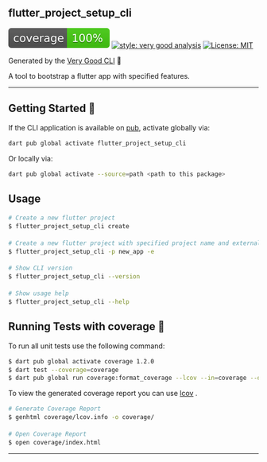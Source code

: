 ## flutter_project_setup_cli

![coverage][coverage_badge]
[![style: very good analysis][very_good_analysis_badge]][very_good_analysis_link]
[![License: MIT][license_badge]][license_link]

Generated by the [Very Good CLI][very_good_cli_link] 🤖

A tool to bootstrap a flutter app with specified features.

---

## Getting Started 🚀

If the CLI application is available on [pub](https://pub.dev), activate globally via:

```sh
dart pub global activate flutter_project_setup_cli
```

Or locally via:

```sh
dart pub global activate --source=path <path to this package>
```

## Usage

```sh
# Create a new flutter project
$ flutter_project_setup_cli create

# Create a new flutter project with specified project name and external backend configuration
$ flutter_project_setup_cli -p new_app -e

# Show CLI version
$ flutter_project_setup_cli --version

# Show usage help
$ flutter_project_setup_cli --help
```

## Running Tests with coverage 🧪

To run all unit tests use the following command:

```sh
$ dart pub global activate coverage 1.2.0
$ dart test --coverage=coverage
$ dart pub global run coverage:format_coverage --lcov --in=coverage --out=coverage/lcov.info
```

To view the generated coverage report you can use [lcov](https://github.com/linux-test-project/lcov)
.

```sh
# Generate Coverage Report
$ genhtml coverage/lcov.info -o coverage/

# Open Coverage Report
$ open coverage/index.html
```

---

[coverage_badge]: coverage_badge.svg
[license_badge]: https://img.shields.io/badge/license-MIT-blue.svg
[license_link]: https://opensource.org/licenses/MIT
[very_good_analysis_badge]: https://img.shields.io/badge/style-very_good_analysis-B22C89.svg
[very_good_analysis_link]: https://pub.dev/packages/very_good_analysis
[very_good_cli_link]: https://github.com/VeryGoodOpenSource/very_good_cli
